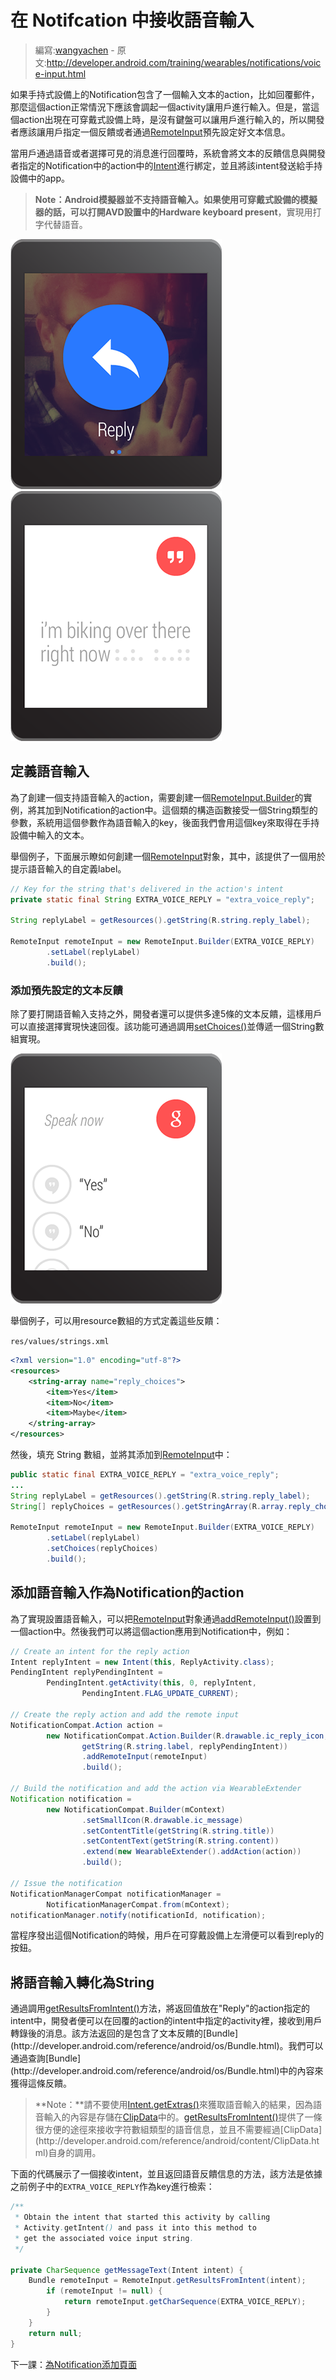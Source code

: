 # 在 Notifcation 中接收語音輸入

> 編寫:[wangyachen](https://github.com/wangyacheng) - 原文:<http://developer.android.com/training/wearables/notifications/voice-input.html>

如果手持式設備上的Notification包含了一個輸入文本的action，比如回覆郵件，那麼這個action正常情況下應該會調起一個activity讓用戶進行輸入。但是，當這個action出現在可穿戴式設備上時，是沒有鍵盤可以讓用戶進行輸入的，所以開發者應該讓用戶指定一個反饋或者通過[RemoteInput](http://developer.android.com/reference/android/support/v4/app/RemoteInput.html)預先設定好文本信息。

當用戶通過語音或者選擇可見的消息進行回覆時，系統會將文本的反饋信息與開發者指定的Notification中的action中的[Intent](http://developer.android.com/reference/android/content/Intent.html)進行綁定，並且將該intent發送給手持設備中的app。

> **Note：**Android模擬器並不支持語音輸入。如果使用可穿戴式設備的模擬器的話，可以打開AVD設置中的**Hardware keyboard present**，實現用打字代替語音。

![](03_actions.png)![](13_voicereply.png)

## 定義語音輸入

為了創建一個支持語音輸入的action，需要創建一個[RemoteInput.Builder](http://developer.android.com/reference/android/support/v4/app/RemoteInput.Builder.html)的實例，將其加到Notification的action中。這個類的構造函數接受一個String類型的參數，系統用這個參數作為語音輸入的key，後面我們會用這個key來取得在手持設備中輸入的文本。

舉個例子，下面展示瞭如何創建一個[RemoteInput](http://developer.android.com/reference/android/support/v4/app/RemoteInput.html)對象，其中，該提供了一個用於提示語音輸入的自定義label。

```java
// Key for the string that's delivered in the action's intent
private static final String EXTRA_VOICE_REPLY = "extra_voice_reply";

String replyLabel = getResources().getString(R.string.reply_label);

RemoteInput remoteInput = new RemoteInput.Builder(EXTRA_VOICE_REPLY)
        .setLabel(replyLabel)
        .build();
```

### 添加預先設定的文本反饋

除了要打開語音輸入支持之外，開發者還可以提供多達5條的文本反饋，這樣用戶可以直接選擇實現快速回復。該功能可通過調用[setChoices()](http://developer.android.com/reference/android/support/v4/app/RemoteInput.Builder.html#setChoices(java.lang.CharSequence[]))並傳遞一個String數組實現。

![](12_voicereply.png)

舉個例子，可以用resource數組的方式定義這些反饋：

`res/values/strings.xml`

```xml
<?xml version="1.0" encoding="utf-8"?>
<resources>
    <string-array name="reply_choices">
        <item>Yes</item>
        <item>No</item>
        <item>Maybe</item>
    </string-array>
</resources>
```

然後，填充 String 數組，並將其添加到[RemoteInput](http://developer.android.com/reference/android/support/v4/app/RemoteInput.html)中：

```java
public static final EXTRA_VOICE_REPLY = "extra_voice_reply";
...
String replyLabel = getResources().getString(R.string.reply_label);
String[] replyChoices = getResources().getStringArray(R.array.reply_choices);

RemoteInput remoteInput = new RemoteInput.Builder(EXTRA_VOICE_REPLY)
        .setLabel(replyLabel)
        .setChoices(replyChoices)
        .build();
```

## 添加語音輸入作為Notification的action

為了實現設置語音輸入，可以把[RemoteInput](http://developer.android.com/reference/android/support/v4/app/RemoteInput.html)對象通過[addRemoteInput()](http://developer.android.com/reference/android/support/v4/app/NotificationCompat.Action.Builder.html#addRemoteInput(android.support.v4.app.RemoteInput))設置到一個action中。然後我們可以將這個action應用到Notification中，例如：

```java
// Create an intent for the reply action
Intent replyIntent = new Intent(this, ReplyActivity.class);
PendingIntent replyPendingIntent =
        PendingIntent.getActivity(this, 0, replyIntent,
                PendingIntent.FLAG_UPDATE_CURRENT);

// Create the reply action and add the remote input
NotificationCompat.Action action =
        new NotificationCompat.Action.Builder(R.drawable.ic_reply_icon,
                getString(R.string.label, replyPendingIntent))
                .addRemoteInput(remoteInput)
                .build();

// Build the notification and add the action via WearableExtender
Notification notification =
        new NotificationCompat.Builder(mContext)
                .setSmallIcon(R.drawable.ic_message)
                .setContentTitle(getString(R.string.title))
                .setContentText(getString(R.string.content))
                .extend(new WearableExtender().addAction(action))
                .build();

// Issue the notification
NotificationManagerCompat notificationManager =
        NotificationManagerCompat.from(mContext);
notificationManager.notify(notificationId, notification);
```

當程序發出這個Notification的時候，用戶在可穿戴設備上左滑便可以看到reply的按鈕。

## 將語音輸入轉化為String

通過調用[getResultsFromIntent()](http://developer.android.com/reference/android/support/v4/app/RemoteInput.html#getResultsFromIntent(android.content.Intent))方法，將返回值放在"Reply"的action指定的intent中，開發者便可以在回覆的action的intent中指定的activity裡，接收到用戶轉錄後的消息。該方法返回的是包含了文本反饋的[Bundle](http://developer.android.com/reference/android/os/Bundle.html)。我們可以通過查詢[Bundle](http://developer.android.com/reference/android/os/Bundle.html)中的內容來獲得這條反饋。

> **Note：**請不要使用[Intent.getExtras()](http://developer.android.com/reference/android/content/Intent.html#getExtras())來獲取語音輸入的結果，因為語音輸入的內容是存儲在[ClipData](http://developer.android.com/reference/android/content/ClipData.html)中的。[getResultsFromIntent()](http://developer.android.com/reference/android/support/v4/app/RemoteInput.html#getResultsFromIntent(android.content.Intent))提供了一條很方便的途徑來接收字符數組類型的語音信息，並且不需要經過[ClipData](http://developer.android.com/reference/android/content/ClipData.html)自身的調用。

下面的代碼展示了一個接收intent，並且返回語音反饋信息的方法，該方法是依據之前例子中的`EXTRA_VOICE_REPLY`作為key進行檢索：

```java
/**
 * Obtain the intent that started this activity by calling
 * Activity.getIntent() and pass it into this method to
 * get the associated voice input string.
 */

private CharSequence getMessageText(Intent intent) {
    Bundle remoteInput = RemoteInput.getResultsFromIntent(intent);
        if (remoteInput != null) {
            return remoteInput.getCharSequence(EXTRA_VOICE_REPLY);
        }
    }
    return null;
}
```

下一課：[為Notification添加頁面](pages.html)



